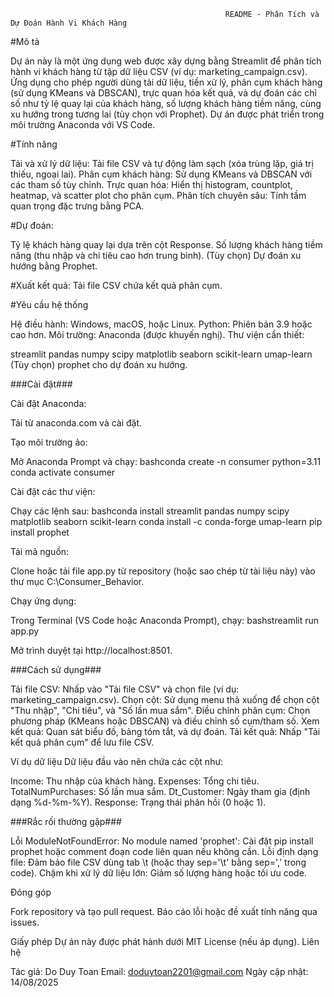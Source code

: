                                                     README - Phân Tích và Dự Đoán Hành Vi Khách Hàng
#Mô tả

Dự án này là một ứng dụng web được xây dựng bằng Streamlit để phân tích hành vi khách hàng từ tập dữ liệu CSV (ví dụ: marketing_campaign.csv).
Ứng dụng cho phép người dùng tải dữ liệu, tiền xử lý, phân cụm khách hàng (sử dụng KMeans và DBSCAN), trực quan hóa kết quả,
và dự đoán các chỉ số như tỷ lệ quay lại của khách hàng, số lượng khách hàng tiềm năng, cùng xu hướng trong tương lai (tùy chọn với Prophet).
Dự án được phát triển trong môi trường Anaconda với VS Code.

#Tính năng

Tải và xử lý dữ liệu: Tải file CSV và tự động làm sạch (xóa trùng lặp, giá trị thiếu, ngoại lai).
Phân cụm khách hàng: Sử dụng KMeans và DBSCAN với các tham số tùy chỉnh.
Trực quan hóa: Hiển thị histogram, countplot, heatmap, và scatter plot cho phân cụm.
Phân tích chuyên sâu: Tính tầm quan trọng đặc trưng bằng PCA.

#Dự đoán:

Tỷ lệ khách hàng quay lại dựa trên cột Response.
Số lượng khách hàng tiềm năng (thu nhập và chi tiêu cao hơn trung bình).
(Tùy chọn) Dự đoán xu hướng bằng Prophet.


#Xuất kết quả: Tải file CSV chứa kết quả phân cụm.

#Yêu cầu hệ thống

Hệ điều hành: Windows, macOS, hoặc Linux.
Python: Phiên bản 3.9 hoặc cao hơn.
Môi trường: Anaconda (được khuyến nghị).
Thư viện cần thiết:

streamlit
pandas
numpy
scipy
matplotlib
seaborn
scikit-learn
umap-learn
(Tùy chọn) prophet cho dự đoán xu hướng.



###Cài đặt###

Cài đặt Anaconda:

Tải từ anaconda.com và cài đặt.


Tạo môi trường ảo:

Mở Anaconda Prompt và chạy:
bashconda create -n consumer python=3.11
conda activate consumer



Cài đặt các thư viện:

Chạy các lệnh sau:
bashconda install streamlit pandas numpy scipy matplotlib seaborn scikit-learn
conda install -c conda-forge umap-learn
pip install prophet



Tải mã nguồn:

Clone hoặc tải file app.py từ repository (hoặc sao chép từ tài liệu này) vào thư mục C:\Consumer_Behavior.


Chạy ứng dụng:

Trong Terminal (VS Code hoặc Anaconda Prompt), chạy:
bashstreamlit run app.py

Mở trình duyệt tại http://localhost:8501.



###Cách sử dụng###

Tải file CSV: Nhấp vào "Tải file CSV" và chọn file (ví dụ: marketing_campaign.csv).
Chọn cột: Sử dụng menu thả xuống để chọn cột "Thu nhập", "Chi tiêu", và "Số lần mua sắm".
Điều chỉnh phân cụm: Chọn phương pháp (KMeans hoặc DBSCAN) và điều chỉnh số cụm/tham số.
Xem kết quả: Quan sát biểu đồ, bảng tóm tắt, và dự đoán.
Tải kết quả: Nhấp "Tải kết quả phân cụm" để lưu file CSV.

Ví dụ dữ liệu
Dữ liệu đầu vào nên chứa các cột như:

Income: Thu nhập của khách hàng.
Expenses: Tổng chi tiêu.
TotalNumPurchases: Số lần mua sắm.
Dt_Customer: Ngày tham gia (định dạng %d-%m-%Y).
Response: Trạng thái phản hồi (0 hoặc 1).

###Rắc rối thường gặp###

Lỗi ModuleNotFoundError: No module named 'prophet': Cài đặt pip install prophet hoặc comment đoạn code liên quan nếu không cần.
Lỗi định dạng file: Đảm bảo file CSV dùng tab \t (hoặc thay sep='\t' bằng sep=',' trong code).
Chậm khi xử lý dữ liệu lớn: Giảm số lượng hàng hoặc tối ưu code.

Đóng góp

Fork repository và tạo pull request.
Báo cáo lỗi hoặc đề xuất tính năng qua issues.

Giấy phép
Dự án này được phát hành dưới MIT License (nếu áp dụng).
Liên hệ

Tác giả: Do Duy Toan
Email: doduytoan2201@gmail.com
Ngày cập nhật: 14/08/2025